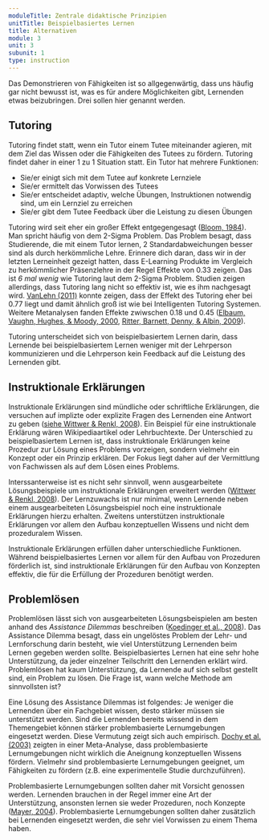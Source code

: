 ```yaml
---
moduleTitle: Zentrale didaktische Prinzipien
unitTitle: Beispielbasiertes Lernen
title: Alternativen
module: 3
unit: 3
subunit: 1
type: instruction
---
```


Das Demonstrieren von Fähigkeiten ist so allgegenwärtig, dass uns häufig gar nicht bewusst ist, was es für andere Möglichkeiten gibt, Lernenden etwas beizubringen. Drei sollen hier genannt werden. 

## Tutoring

Tutoring findet statt, wenn ein Tutor einem Tutee miteinander agieren, mit dem Ziel das Wissen oder die Fähigkeiten des Tutees zu fördern. Tutoring findet daher in einer 1 zu 1 Situation statt. Ein Tutor hat mehrere Funktionen:

* Sie/er einigt sich mit dem Tutee auf konkrete Lernziele
* Sie/er ermittelt das Vorwissen des Tutees
* Sie/er entscheidet adaptiv, welche Übungen, Instruktionen notwendig sind, um ein Lernziel zu erreichen
* Sie/er gibt dem Tutee Feedback über die Leistung zu diesen Übungen

Tutoring wird seit eher ein großer Effekt entgegengesagt ([Bloom, 1984](https://journals.sagepub.com/doi/pdf/10.3102/0013189X013006004)). Man spricht häufig von dem 2-Sigma Problem. Das Problem besagt, dass Studierende, die mit einem Tutor lernen, 2 Standardabweichungen besser sind als durch herkömmliche Lehre. Erinnere dich daran, dass wir in der letzten Lerneinheit gezeigt hatten, dass E-Learning Produkte im Vergleich zu herkömmlicher Präsenzlehre in der Regel Effekte von 0.33 zeigen. Das ist *6 mal wenig* wie Tutoring laut dem 2-Sigma Problem. Studien zeigen allerdings, dass Tutoring lang nicht so effektiv ist, wie es ihm nachgesagt wird. [VanLehn (2011)](https://www.tandfonline.com/doi/abs/10.1080/00461520.2011.611369) konnte zeigen, dass der Effekt des Tutoring eher bei 0.77 liegt und damit ähnlich groß ist wie bei Intelligenten Tutoring Systemen. Weitere Metanalysen fanden Effekte zwiwschen 0.18 und 0.45 ([Elbaum, Vaughn, Hughes, & Moody, 2000](https://www.researchgate.net/profile/Marie_Tejero_Hughes/publication/232575550_How_effective_are_one-to-one_tutoring_programs_in_reading_for_elementary_students_at_risk_for_reading_failure_A_meta-analysis_of_the_intervention_research/links/5a59215fa6fdcc3bfb5ab389/How-effective-are-one-to-one-tutoring-programs-in-reading-for-elementary-students-at-risk-for-reading-failure-A-meta-analysis-of-the-intervention-research.pdf), [Ritter, Barnett, Denny, & Albin, 2009](https://journals.sagepub.com/doi/pdf/10.3102/0034654308325690)). 

Tutoring unterscheidet sich von beispielbasiertem Lernen darin, dass Lernende bei beispielbasiertem Lernen weniger mit der Lehrperson kommunizieren und die Lehrperson kein Feedback auf die Leistung des Lernenden gibt.

## Instruktionale Erklärungen

Instruktionale Erklärungen sind mündliche oder schriftliche Erklärungen, die versuchen auf implizte oder explizite Fragen des Lernenden eine Antwort zu geben ([siehe Wittwer & Renkl, 2008](https://www.tandfonline.com/doi/abs/10.1080/00461520701756420)). Ein Beispiel für eine instruktionale Erklärung wären Wikipediaartikel oder Lehrbuchtexte. Der Unterschied zu beispielbasiertem Lernen ist, dass instruktionale Erklärungen keine Prozedur zur Lösung eines Problems vorzeigen, sondern vielmehr ein Konzept oder ein Prinzip erklären. Der Fokus liegt daher auf der Vermittlung von Fachwissen als auf dem Lösen eines Problems. 

Interssanterweise ist es nicht sehr sinnvoll, wenn ausgearbeitete Lösungsbeispiele um instruktionale Erklärungen erweitert werden ([Wittwer & Renkl, 2008](https://www.tandfonline.com/doi/abs/10.1080/00461520701756420)). Der Lernzuwachs ist nur minimal, wenn Lernende neben einem ausgearbeiteten Lösungsbeispiel noch eine instruktionale Erklärungen hierzu erhalten. Zweitens unterstützen instruktionale Erklärungen vor allem den Aufbau konzeptuellen Wissens und nicht dem prozeduralem Wissen. 

Instruktionale Erklärungen erfüllen daher unterschiedliche Funktionen. Während beispielbasiertes Lernen vor allem für den Aufbau von Prozeduren förderlich ist, sind instruktionale Erklärungen für den Aufbau von Konzepten effektiv, die für die Erfüllung der Prozeduren benötigt werden. 

## Problemlösen

Problemlösen lässt sich von ausgearbeiteten Lösungsbeispielen am besten anhand des *Assistance Dilemmas* beschreiben ([Koedinger et al., 2008](http://www.cs.cmu.edu/afs/cs.cmu.edu/Web/People/bmclaren/pubs/KoedingerEtAl-IsItBetterToGiveThanToReceive-CogSci2008.pdf)). Das Assistance Dilemma besagt, dass ein ungelöstes Problem der Lehr- und Lernforschung darin besteht, wie viel Unterstützung Lernenden beim Lernen gegeben werden sollte. Beispielbasiertes Lernen hat eine sehr hohe Unterstützung, da jeder einzelner Teilschritt den Lernenden erklärt wird. Problemlösen hat kaum Unterstützung, da Lernende auf sich selbst gestellt sind, ein Problem zu lösen. Die Frage ist, wann welche Methode am sinnvollsten ist? 

Eine Lösung des Assistance Dilemmas ist folgendes: Je weniger die Lernenden über ein Fachgebiet wissen, desto stärker müssen sie unterstützt werden. Sind die Lernenden bereits wissend in dem Themengebiet können stärker problembasierte Lernumgebungen eingesetzt werden. Diese Vermutung zeigt sich auch empirisch. [Dochy et al. (2003)](https://www.sciencedirect.com/science/article/pii/S0959475202000257) zeigten in einer Meta-Analyse, dass problembasierte Lernumgebungen nicht wirklich die Aneignung konzeptuellen Wissens fördern. Vielmehr sind problembasierte Lernumgebungen geeignet, um Fähigkeiten zu fördern (z.B. eine experimentelle Studie durchzuführen). 

Problembasierte Lernumgebungen sollten daher mit Vorsicht genossen werden. Lernenden brauchen in der Regel immer eine Art der Unterstützung, ansonsten lernen sie weder Prozeduren, noch Konzepte ([Mayer, 2004](https://psycnet.apa.org/record/2004-10043-002)). Problembasierte Lernumgebungen sollten daher zusätzlich bei Lernenden eingesetzt werden, die sehr viel Vorwissen zu einem Thema haben. 